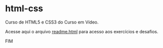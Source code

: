 # html-css
<p>Curso de HTML5 e CSS3 do Curso em Vídeo.</p>
<p>Acesse aqui o arquivo <a href="readme.html">readme.html</a> para acesso aos exercícios e desafios.</p>
FIM